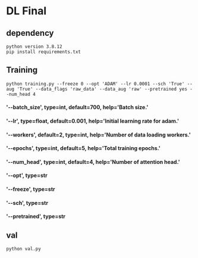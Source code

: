 # DL Final
## dependency
    python version 3.8.12
    pip install requirements.txt

## Training
    python training.py --freeze 0 --opt 'ADAM' --lr 0.0001 --sch 'True' --aug 'True' --data_flags 'raw_data' --data_aug 'raw' --pretrained yes --num_head 4
#### '--batch_size', type=int, default=700, help='Batch size.'
#### '--lr', type=float, default=0.001, help='Initial learning rate for adam.'
#### '--workers', default=2, type=int, help='Number of data loading workers.'
#### '--epochs', type=int, default=5, help='Total training epochs.'
#### '--num_head', type=int, default=4, help='Number of attention head.'
#### '--opt', type=str
#### '--freeze', type=str
#### '--sch', type=str
#### '--pretrained', type=str


## val 
    python val.py